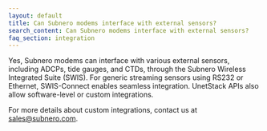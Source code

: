 ```yaml
---
layout: default
title: Can Subnero modems interface with external sensors?
search_content: Can Subnero modems interface with external sensors?
faq_section: integration
---
```


Yes, Subnero modems can interface with various external sensors, including ADCPs, tide gauges, and CTDs, through the Subnero Wireless Integrated Suite (SWIS). For generic streaming sensors using RS232 or Ethernet, SWIS-Connect enables seamless integration. UnetStack APIs also allow software-level or custom integrations.

For more details about custom integrations, contact us at sales@subnero.com.
